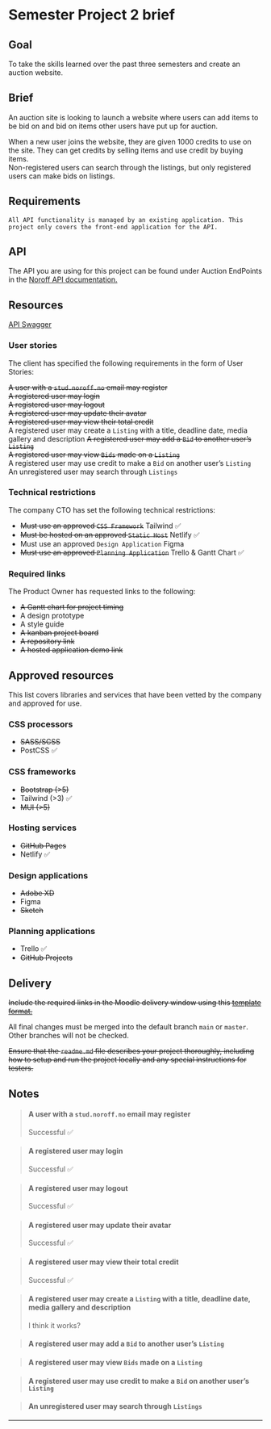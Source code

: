 # Semester Project 2 brief
## Goal

To take the skills learned over the past three semesters and create an auction website.

## Brief
An auction site is looking to launch a website where users can add items to be bid on and bid on items other users have put up for auction.

When a new user joins the website, they are given 1000 credits to use on the site. They can get credits by selling items and use credit by buying items.   
Non-registered users can search through the listings, but only registered users can make bids on listings.

## Requirements

    All API functionality is managed by an existing application. This project only covers the front-end application for the API.

## API

The API you are using for this project can be found under Auction EndPoints in the [Noroff API documentation.](https://docs.noroff.dev/auctionhouse-endpoints/authentication)

## Resources

[API Swagger](https://api.noroff.dev/docs/)

### User stories

The client has specified the following requirements in the form of User Stories:

~~A user with a `stud.noroff.no` email may register~~  
~~A registered user may login~~   
~~A registered user may logout~~  
~~A registered user may update their avatar~~  
~~A registered user may view their total credit~~  
A registered user may create a `Listing` with a title, deadline date, media gallery and description
~~A registered user may add a `Bid` to another user’s `Listing`~~  
~~A registered user may view `Bids` made on a `Listing`~~  
A registered user may use credit to make a `Bid` on another user’s `Listing`  
An unregistered user may search through `Listings`  

### Technical restrictions

The company CTO has set the following technical restrictions:

* ~~Must use an approved `CSS Framework`~~  Tailwind ✅
* ~~Must be hosted on an approved `Static Host`~~ Netlify ✅
* Must use an approved `Design Application` Figma
* ~~Must use an approved `Planning Application`~~ Trello & Gantt Chart ✅

### Required links

The Product Owner has requested links to the following:

* ~~A Gantt chart for project timing~~
* A design prototype
* A style guide
* ~~A kanban project board~~
* ~~A repository link~~
* ~~A hosted application demo link~~

## Approved resources

This list covers libraries and services that have been vetted by the company and approved for use.
### CSS processors
* ~~SASS/SCSS~~
* PostCSS ✅

### CSS frameworks
* ~~Bootstrap (>5)~~ 
* Tailwind (>3) ✅
* ~~MUI (>5)~~

### Hosting services
* ~~GitHub Pages~~
* Netlify ✅

### Design applications
* ~~Adobe XD~~ 
* Figma 
* ~~Sketch~~

### Planning applications
* Trello ✅ 
* ~~GitHub Projects~~

## Delivery

~~Include the required links in the Moodle delivery window using this [template format.](https://noroff-content.gitlab.io/feu/semester-project-2/delivery-template.html)~~

All final changes must be merged into the default branch `main` or `master`.   
Other branches will not be checked.

~~Ensure that the `readme.md` file describes your project thoroughly, including how to setup and run the project locally and any special instructions for testers.~~


## Notes

> #### A user with a `stud.noroff.no` email may register  
> Successful ✅

> #### A registered user may login   
> Successful ✅

> #### A registered user may logout  
> Successful ✅

> #### A registered user may update their avatar  
> Successful ✅

> #### A registered user may view their total credit  
> Successful ✅

> #### A registered user may create a `Listing` with a title, deadline date, media gallery and description  
> I think it works?

> #### A registered user may add a `Bid` to another user’s `Listing`  

> #### A registered user may view `Bids` made on a `Listing`  

> #### A registered user may use credit to make a `Bid` on another user’s `Listing`  

> #### An unregistered user may search through `Listings`  

---

